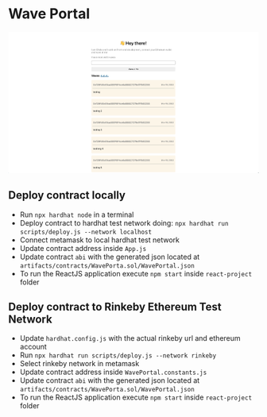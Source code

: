 # Wave Portal

![Screenshot](images/screenshot.png)

## Deploy contract locally

- Run `npx hardhat node` in a terminal
- Deploy contract to hardhat test network doing: `npx hardhat run scripts/deploy.js --network localhost`
- Connect metamask to local hardhat test network
- Update contract address inside `App.js`
- Update contract `abi` with the generated json located at `artifacts/contracts/WavePorta.sol/WavePortal.json`
- To run the ReactJS application execute `npm start` inside `react-project` folder

## Deploy contract to Rinkeby Ethereum Test Network

- Update `hardhat.config.js` with the actual rinkeby url and ethereum account
- Run `npx hardhat run scripts/deploy.js --network rinkeby`
- Select rinkeby network in metamask
- Update contract address inside `WavePortal.constants.js`
- Update contract `abi` with the generated json located at `artifacts/contracts/WavePorta.sol/WavePortal.json`
- To run the ReactJS application execute `npm start` inside `react-project` folder
